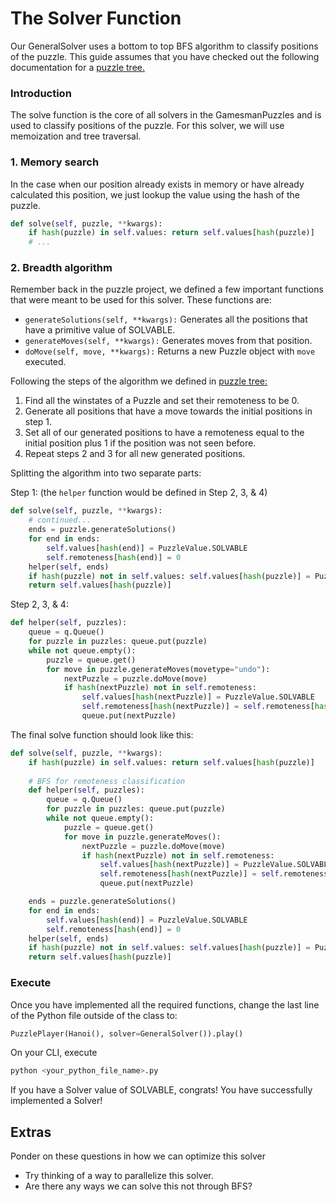 # The Solver Function

Our GeneralSolver uses a bottom to top BFS algorithm to classify positions of the puzzle. This guide assumes that you have checked out the following documentation for a [puzzle tree.](https://nyc.cs.berkeley.edu/wiki/Puzzle_tree)

### Introduction
The solve function is the core of all solvers in the GamesmanPuzzles and is used to classify positions of the puzzle. For this solver, we will use memoization and tree traversal.

### 1. Memory search 
In the case when our position already exists in memory or have already calculated this position, we just lookup the value using the hash of the puzzle.

```python
def solve(self, puzzle, **kwargs):
    if hash(puzzle) in self.values: return self.values[hash(puzzle)]
    # ...
```

### 2. Breadth algorithm
Remember back in the puzzle project, we defined a few important functions that were meant to be used for this solver. These functions are:
- ```generateSolutions(self, **kwargs):``` Generates all the positions that have a primitive value of SOLVABLE.
- ```generateMoves(self, **kwargs):``` Generates moves from that position.
- ```doMove(self, move, **kwargs):``` Returns a new Puzzle object with ```move``` executed. 

Following the steps of the algorithm we defined in [puzzle tree:](https://nyc.cs.berkeley.edu/wiki/Puzzle_tree)

1. Find all the winstates of a Puzzle and set their remoteness to be 0.
2. Generate all positions that have a move towards the initial positions in step 1.
3. Set all of our generated positions to have a remoteness equal to the initial position plus 1 if the position was not seen before.
4. Repeat steps 2 and 3 for all new generated positions.

Splitting the algorithm into two separate parts:

Step 1: (the ```helper``` function would be defined in Step 2, 3, & 4)
```python
def solve(self, puzzle, **kwargs):
    # continued...
    ends = puzzle.generateSolutions()
    for end in ends: 
        self.values[hash(end)] = PuzzleValue.SOLVABLE
        self.remoteness[hash(end)] = 0
    helper(self, ends)
    if hash(puzzle) not in self.values: self.values[hash(puzzle)] = PuzzleValue.UNSOLVABLE
    return self.values[hash(puzzle)]
```

Step 2, 3, & 4: 
```python
def helper(self, puzzles):
    queue = q.Queue()
    for puzzle in puzzles: queue.put(puzzle)
    while not queue.empty():
        puzzle = queue.get()
        for move in puzzle.generateMoves(movetype="undo"):
            nextPuzzle = puzzle.doMove(move)
            if hash(nextPuzzle) not in self.remoteness:
                self.values[hash(nextPuzzle)] = PuzzleValue.SOLVABLE
                self.remoteness[hash(nextPuzzle)] = self.remoteness[hash(puzzle)] + 1
                queue.put(nextPuzzle)
```

The final solve function should look like this:
```python
def solve(self, puzzle, **kwargs):
    if hash(puzzle) in self.values: return self.values[hash(puzzle)]
    
    # BFS for remoteness classification
    def helper(self, puzzles):
        queue = q.Queue()
        for puzzle in puzzles: queue.put(puzzle)
        while not queue.empty():
            puzzle = queue.get()
            for move in puzzle.generateMoves():
                nextPuzzle = puzzle.doMove(move)
                if hash(nextPuzzle) not in self.remoteness:
                    self.values[hash(nextPuzzle)] = PuzzleValue.SOLVABLE
                    self.remoteness[hash(nextPuzzle)] = self.remoteness[hash(puzzle)] + 1
                    queue.put(nextPuzzle)

    ends = puzzle.generateSolutions()
    for end in ends: 
        self.values[hash(end)] = PuzzleValue.SOLVABLE
        self.remoteness[hash(end)] = 0
    helper(self, ends)
    if hash(puzzle) not in self.values: self.values[hash(puzzle)] = PuzzleValue.UNSOLVABLE
    return self.values[hash(puzzle)]
```

### Execute
Once you have implemented all the required functions, change the last line of the Python file outside of the class to:
```python
PuzzlePlayer(Hanoi(), solver=GeneralSolver()).play()
```
On your CLI, execute
```bash
python <your_python_file_name>.py
```
If you have a Solver value of SOLVABLE, congrats! You have successfully implemented a Solver!

## Extras
Ponder on these questions in how we can optimize this solver
- Try thinking of a way to parallelize this solver.
- Are there any ways we can solve this not through BFS?
